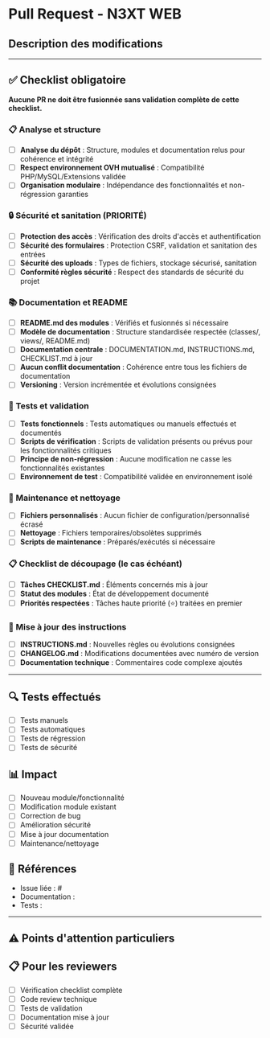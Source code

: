 # Pull Request - N3XT WEB

## Description des modifications
<!-- Décrivez brièvement les changements apportés dans cette PR -->

---

## ✅ Checklist obligatoire

**Aucune PR ne doit être fusionnée sans validation complète de cette checklist.**

### 📋 Analyse et structure
- [ ] **Analyse du dépôt** : Structure, modules et documentation relus pour cohérence et intégrité
- [ ] **Respect environnement OVH mutualisé** : Compatibilité PHP/MySQL/Extensions validée
- [ ] **Organisation modulaire** : Indépendance des fonctionnalités et non-régression garanties

### 🔒 Sécurité et sanitation (PRIORITÉ)
- [ ] **Protection des accès** : Vérification des droits d'accès et authentification
- [ ] **Sécurité des formulaires** : Protection CSRF, validation et sanitation des entrées
- [ ] **Sécurité des uploads** : Types de fichiers, stockage sécurisé, sanitation
- [ ] **Conformité règles sécurité** : Respect des standards de sécurité du projet

### 📚 Documentation et README
- [ ] **README.md des modules** : Vérifiés et fusionnés si nécessaire
- [ ] **Modèle de documentation** : Structure standardisée respectée (classes/, views/, README.md)
- [ ] **Documentation centrale** : DOCUMENTATION.md, INSTRUCTIONS.md, CHECKLIST.md à jour
- [ ] **Aucun conflit documentation** : Cohérence entre tous les fichiers de documentation
- [ ] **Versioning** : Version incrémentée et évolutions consignées

### 🧪 Tests et validation
- [ ] **Tests fonctionnels** : Tests automatiques ou manuels effectués et documentés
- [ ] **Scripts de vérification** : Scripts de validation présents ou prévus pour les fonctionnalités critiques
- [ ] **Principe de non-régression** : Aucune modification ne casse les fonctionnalités existantes
- [ ] **Environnement de test** : Compatibilité validée en environnement isolé

### 🧹 Maintenance et nettoyage
- [ ] **Fichiers personnalisés** : Aucun fichier de configuration/personnalisé écrasé
- [ ] **Nettoyage** : Fichiers temporaires/obsolètes supprimés
- [ ] **Scripts de maintenance** : Préparés/exécutés si nécessaire

### 📋 Checklist de découpage (le cas échéant)
- [ ] **Tâches CHECKLIST.md** : Éléments concernés mis à jour
- [ ] **Statut des modules** : État de développement documenté
- [ ] **Priorités respectées** : Tâches haute priorité (⭐) traitées en premier

### 📝 Mise à jour des instructions
- [ ] **INSTRUCTIONS.md** : Nouvelles règles ou évolutions consignées
- [ ] **CHANGELOG.md** : Modifications documentées avec numéro de version
- [ ] **Documentation technique** : Commentaires code complexe ajoutés

---

## 🔍 Tests effectués
<!-- Décrivez les tests réalisés pour valider vos modifications -->
- [ ] Tests manuels
- [ ] Tests automatiques
- [ ] Tests de régression
- [ ] Tests de sécurité

## 📊 Impact
<!-- Indiquez l'impact de vos modifications -->
- [ ] Nouveau module/fonctionnalité
- [ ] Modification module existant
- [ ] Correction de bug
- [ ] Amélioration sécurité
- [ ] Mise à jour documentation
- [ ] Maintenance/nettoyage

## 🔗 Références
<!-- Liens vers issues, discussions ou documentation pertinente -->
- Issue liée : #
- Documentation : 
- Tests : 

---

## ⚠️ Points d'attention particuliers
<!-- Mentionnez tout élément nécessitant une attention spéciale lors de la review -->

## 📋 Pour les reviewers
- [ ] Vérification checklist complète
- [ ] Code review technique
- [ ] Tests de validation
- [ ] Documentation mise à jour
- [ ] Sécurité validée